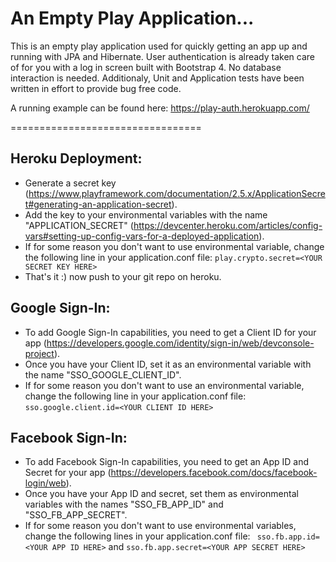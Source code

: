 An Empty Play Application...
=================================

This is an empty play application used for quickly getting an app up and running with JPA and Hibernate. 
User authentication is already taken care of for you with a log in screen built with Bootstrap 4. No database interaction is needed.
Additionaly, Unit and Application tests have been written in effort to provide bug free code.

A running example can be found here: https://play-auth.herokuapp.com/

=================================

## Heroku Deployment:
- Generate a secret key (https://www.playframework.com/documentation/2.5.x/ApplicationSecret#generating-an-application-secret).
- Add the key to your environmental variables with the name "APPLICATION_SECRET" (https://devcenter.heroku.com/articles/config-vars#setting-up-config-vars-for-a-deployed-application).
- If for some reason you don't want to use environmental variable, change the following line in your application.conf file: ``` play.crypto.secret=<YOUR SECRET KEY HERE> ```
- That's it :) now push to your git repo on heroku.

## Google Sign-In:
- To add Google Sign-In capabilities, you need to get a Client ID for your app (https://developers.google.com/identity/sign-in/web/devconsole-project).
- Once you have your Client ID, set it as an environmental variable with the name "SSO_GOOGLE_CLIENT_ID".
- If for some reason you don't want to use an environmental variable, change the following line in your application.conf file: ``` sso.google.client.id=<YOUR CLIENT ID HERE> ```

## Facebook Sign-In:
- To add Facebook Sign-In capabilities, you need to get an App ID and Secret for your app (https://developers.facebook.com/docs/facebook-login/web).
- Once you have your App ID and secret, set them as environmental variables with the names "SSO_FB_APP_ID" and "SSO_FB_APP_SECRET".
- If for some reason you don't want to use environmental variables, change the following lines in your application.conf file: ``` sso.fb.app.id=<YOUR APP ID HERE>``` and ```sso.fb.app.secret=<YOUR APP SECRET HERE>```
